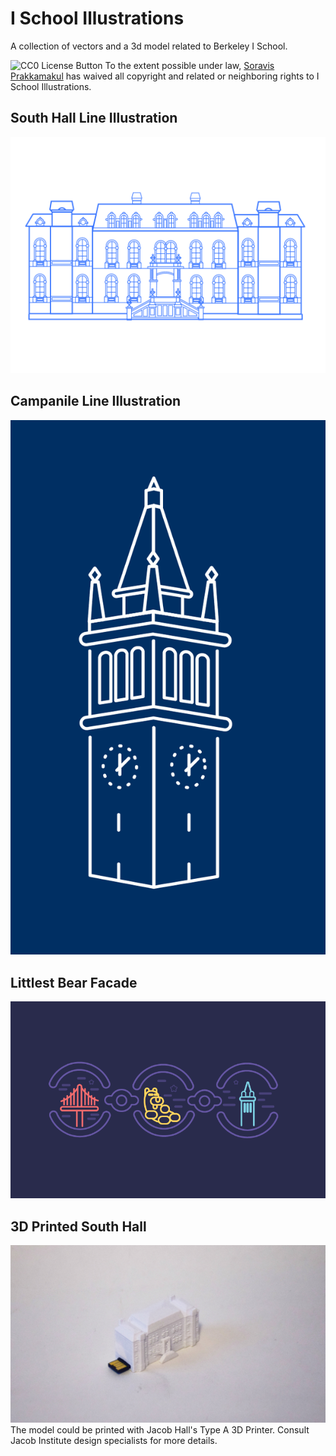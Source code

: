 # I School Illustrations

A collection of vectors and a 3d model related to Berkeley I School. 

![CC0 License Button](https://i.creativecommons.org/p/zero/1.0/88x31.png)
To the extent possible under law, [Soravis Prakkamakul](https://soravis.com) has waived all copyright and related or neighboring rights to I School Illustrations.

## South Hall Line Illustration
![Line Illustration of South Hall](southhall/southhall.png)

## Campanile Line Illustration
![Line Illustration of Campanile](campanile/campanile-berkeley-blue.png)

## Littlest Bear Facade
![Illustration of Littlest Bear](littlest-bear-facade/littlest-bear-facade.png)

## 3D Printed South Hall
![3D Printed Model of South Hall](southhall-3d-print/southhall-3d-print-preview.jpg)
The model could be printed with Jacob Hall's Type A 3D Printer. Consult Jacob Institute design specialists for more details.


